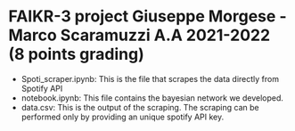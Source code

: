 # FAIKR-3 project Giuseppe Morgese - Marco Scaramuzzi A.A 2021-2022 (8 points grading)

* Spoti_scraper.ipynb: This is the file that scrapes the data directly from Spotify API
* notebook.ipynb: This file contains the bayesian network we developed.
* data.csv: This is the output of the scraping. The scraping can be performed only by providing an unique spotify API key.
